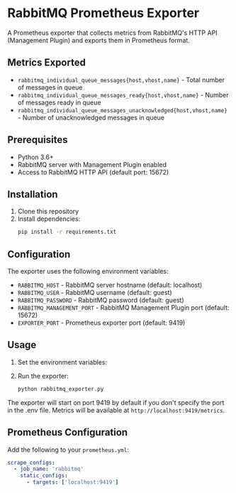 # RabbitMQ Prometheus Exporter

A Prometheus exporter that collects metrics from RabbitMQ's HTTP API (Management Plugin) and exports them in Prometheus format.

## Metrics Exported

- `rabbitmq_individual_queue_messages{host,vhost,name}` - Total number of messages in queue
- `rabbitmq_individual_queue_messages_ready{host,vhost,name}` - Number of messages ready in queue
- `rabbitmq_individual_queue_messages_unacknowledged{host,vhost,name}` - Number of unacknowledged messages in queue

## Prerequisites

- Python 3.6+
- RabbitMQ server with Management Plugin enabled
- Access to RabbitMQ HTTP API (default port: 15672)

## Installation

1. Clone this repository
2. Install dependencies:
   ```bash
   pip install -r requirements.txt
   ```

## Configuration

The exporter uses the following environment variables:

- `RABBITMQ_HOST` - RabbitMQ server hostname (default: localhost)
- `RABBITMQ_USER` - RabbitMQ username (default: guest)
- `RABBITMQ_PASSWORD` - RabbitMQ password (default: guest)
- `RABBITMQ_MANAGEMENT_PORT` - RabbitMQ Management Plugin port (default: 15672)
- `EXPORTER_PORT` - Prometheus exporter port (default: 9419)
## Usage

1. Set the environment variables:

2. Run the exporter:
   ```bash
   python rabbitmq_exporter.py
   ```

The exporter will start on port 9419 by default if you don't specify the port in the .env file. Metrics will be available at `http://localhost:9419/metrics`.

## Prometheus Configuration

Add the following to your `prometheus.yml`:

```yaml
scrape_configs:
  - job_name: 'rabbitmq'
    static_configs:
      - targets: ['localhost:9419']
``` 